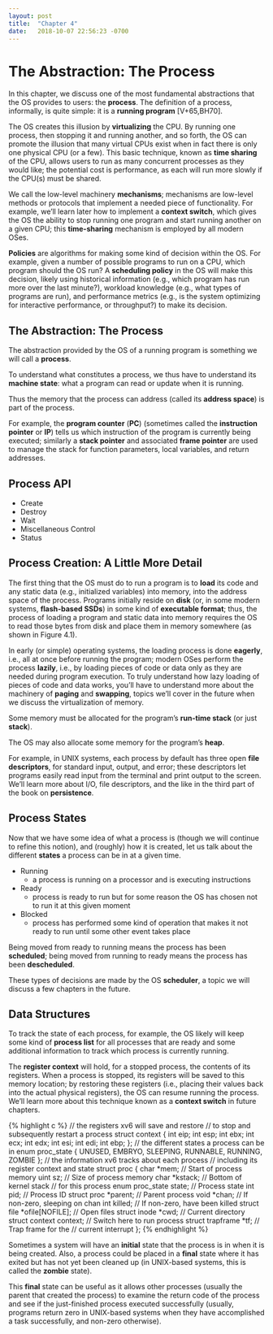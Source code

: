 ```yaml
---
layout: post
title:  "Chapter 4"
date:   2018-10-07 22:56:23 -0700
---
```


# The Abstraction: The Process

In this chapter, we discuss one of the most fundamental abstractions that the OS provides to users: the **process**. The definition of a process, informally, is quite simple: it is a **running program** [V+65,BH70].

The OS creates this illusion by **virtualizing** the CPU. By running one process, then stopping it and running another, and so forth, the OS can promote the illusion that many virtual CPUs exist when in fact there is only one physical CPU (or a few). This basic technique, known as **time sharing** of the CPU, allows users to run as many concurrent processes as they would like; the potential cost is performance, as each will run more slowly if the CPU(s) must be shared.

We call the low-level machinery **mechanisms**; mechanisms are low-level methods or protocols that implement a needed piece of functionality. For example, we’ll learn later how to implement a **context switch**, which gives the OS the ability to stop running one program and start running another on a given CPU; this **time-sharing** mechanism is employed by all modern OSes.

**Policies** are algorithms for making some kind of decision within the OS. For example, given a number of possible programs to run on a CPU, which program should the OS run? A **scheduling policy** in the OS will make this decision, likely using historical information (e.g., which program has run more over the last minute?), workload knowledge (e.g., what types of programs are run), and performance metrics (e.g., is the system optimizing for interactive performance, or throughput?) to make its decision.

## The Abstraction: The Process

The abstraction provided by the OS of a running program is something we will call a **process**.

To understand what constitutes a process, we thus have to understand its **machine state**: what a program can read or update when it is running.

Thus the memory that the process can address (called its **address space**) is part of the process.

For example, the **program counter** (**PC**) (sometimes called the **instruction pointer** or **IP**) tells us which instruction of the program is currently being executed; similarly a **stack pointer** and associated **frame pointer** are used to manage the stack for function parameters, local variables, and return addresses.

## Process API

- Create
- Destroy
- Wait
- Miscellaneous Control
- Status 

## Process Creation: A Little More Detail

The first thing that the OS must do to run a program is to **load** its code and any static data (e.g., initialized variables) into memory, into the address space of the process. Programs initially reside on **disk** (or, in some modern systems, **flash-based SSDs**) in some kind of **executable format**; thus, the process of loading a program and static data into memory requires the OS to read those bytes from disk and place them in memory somewhere (as shown in Figure 4.1).

In early (or simple) operating systems, the loading process is done **eagerly**, i.e., all at once before running the program; modern OSes perform the process **lazily**, i.e., by loading pieces of code or data only as they are needed during program execution. To truly understand how lazy loading of pieces of code and data works, you’ll have to understand more about the machinery of **paging** and **swapping**, topics we’ll cover in the future when we discuss the virtualization of memory. 

Some memory must be allocated for the program’s **run-time stack** (or just **stack**).

The OS may also allocate some memory for the program’s **heap**.

For example, in UNIX systems, each process by default has three open **file descriptors**, for standard input, output, and error; these descriptors let programs easily read input from the terminal and print output to the screen. We’ll learn more about I/O, file descriptors, and the like in the third part of the book on **persistence**.

## Process States

Now that we have some idea of what a process is (though we will continue to refine this notion), and (roughly) how it is created, let us talk about the different **states** a process can be in at a given time.

- Running
	- a process is running on a processor and is executing instructions
- Ready
	- process is ready to run but for some reason the OS has chosen not to run it at this given moment
- Blocked
	- process has performed some kind of operation that makes it not ready to run until some other event takes place

Being moved from ready to running means the process has been **scheduled**; being moved from running to ready means the process has been **descheduled**.

These types of decisions are made by the OS **scheduler**, a topic we will discuss a few chapters in the future.

## Data Structures

To track the state of each process, for example, the OS likely will keep some kind of **process list** for all processes that are ready and some  additional information to track which process is currently running.

The **register context** will hold, for a stopped process, the contents of its registers. When a process is stopped, its registers will be saved to this memory location; by restoring these registers (i.e., placing their values back into the actual physical registers), the OS can resume running the process. We’ll learn more about this technique known as a **context switch** in future chapters.

{% highlight c %}
// the registers xv6 will save and restore
// to stop and subsequently restart a process
struct context {
int eip;
int esp;
int ebx;
int ecx;
int edx;
int esi;
int edi;
int ebp;
};
// the different states a process can be in
enum proc_state { UNUSED, EMBRYO, SLEEPING,
RUNNABLE, RUNNING, ZOMBIE };
// the information xv6 tracks about each process
// including its register context and state
struct proc {
char *mem; // Start of process memory
uint sz; // Size of process memory
char *kstack; // Bottom of kernel stack
// for this process
enum proc_state state; // Process state
int pid; // Process ID
struct proc *parent; // Parent process
void *chan; // If non-zero, sleeping on chan
int killed; // If non-zero, have been killed
struct file *ofile[NOFILE]; // Open files
struct inode *cwd; // Current directory
struct context context; // Switch here to run process
struct trapframe *tf; // Trap frame for the
// current interrupt
};
{% endhighlight %}

Sometimes a system will have an **initial** state that the process is in when it is being created. Also, a process could be placed in a **final** state where it has exited but has not yet been cleaned up (in UNIX-based systems, this is called the **zombie** state).

This **final** state can be useful as it allows other processes (usually the parent that created the process) to examine the return code of the process and see if the just-finished process executed successfully (usually, programs return zero in UNIX-based systems when they have accomplished a task successfully, and non-zero otherwise). 
